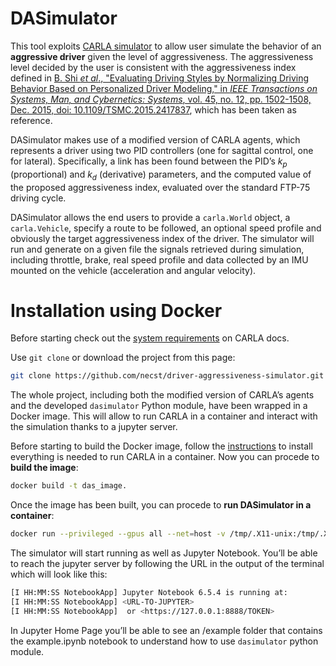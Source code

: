 # DASimulator


This tool exploits [CARLA simulator](https://carla.org/) to allow user simulate the behavior of an **aggressive driver** given the level of aggressiveness. The aggressiveness level decided by the user is consistent with the aggressiveness index defined in [B. Shi *et al*., "Evaluating Driving Styles by Normalizing Driving Behavior Based on Personalized Driver Modeling," in *IEEE Transactions on Systems, Man, and Cybernetics: Systems*, vol. 45, no. 12, pp. 1502-1508, Dec. 2015, doi: 10.1109/TSMC.2015.2417837](https://ieeexplore.ieee.org/document/7090994), which has been taken as reference.

DASimulator makes use of a modified version of CARLA agents, which represents a driver using two PID controllers (one for sagittal control, one for lateral). Specifically, a link has been found between the PID’s $k_p$ (proportional) and $k_d$ (derivative) parameters, and the computed value of the proposed aggressiveness index, evaluated over the standard FTP-75 driving cycle.

DASimulator allows the end users to provide a `carla.World` object, a `carla.Vehicle`, specify a route to be followed, an optional speed profile and obviously the target aggressiveness index of the driver. The simulator will run and generate on a given file the signals retrieved during simulation, including throttle, brake, real speed profile and data collected by an IMU mounted on the vehicle (acceleration and angular velocity).

# Installation using Docker


Before starting check out the [system requirements](https://carla.readthedocs.io/en/0.9.14/start_quickstart/#:~:text=System%20requirements.,GB%20of%20space.) on CARLA docs.

Use `git clone` or download the project from this page:

```bash
git clone https://github.com/necst/driver-aggressiveness-simulator.git
```

The whole project, including both the modified version of CARLA’s agents and the developed `dasimulator` Python module, have been wrapped in a Docker image. This will allow to run CARLA in a container and interact with the simulation thanks to a jupyter server.

Before starting to build the Docker image, follow the [instructions](https://carla.readthedocs.io/en/0.9.14/build_docker/#before-you-begin) to install everything is needed to run CARLA in a container. Now you can procede to **build the image**:

```bash
docker build -t das_image.
```

Once the image has been built, you can procede to **run DASimulator in a container**:

```bash
docker run --privileged --gpus all --net=host -v /tmp/.X11-unix:/tmp/.X11-unix:rw -p 8888:8888 das_image
```

The simulator will start running as well as Jupyter Notebook. You’ll be able to reach the jupyter server by following the URL in the output of the terminal which will look like this:

```bash
[I HH:MM:SS NotebookApp] Jupyter Notebook 6.5.4 is running at:
[I HH:MM:SS NotebookApp] <URL-TO-JUPYTER>
[I HH:MM:SS NotebookApp]  or <https://127.0.0.1:8888/TOKEN>
```

In Jupyter Home Page you’ll be able to see an /example folder that contains the example.ipynb notebook to understand how to use `dasimulator` python module.
